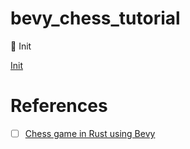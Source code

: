 # bevy_chess_tutorial

:round_pushpin: Init

[Init](.docs/INIT.md)

# References

- [ ] [Chess game in Rust using Bevy](https://caballerocoll.com/blog/bevy-chess-tutorial)
